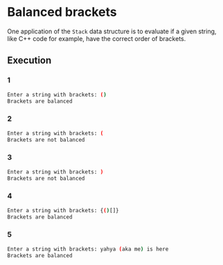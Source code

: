 # Balanced brackets

One application of the `Stack` data structure is to evaluate if a given string, like C++ code for example, have the correct order of brackets.

## Execution

### 1

```bash
Enter a string with brackets: ()
Brackets are balanced
```

### 2

```bash
Enter a string with brackets: (
Brackets are not balanced
```

### 3

```bash
Enter a string with brackets: )
Brackets are not balanced
```

### 4

```bash
Enter a string with brackets: {()[]}
Brackets are balanced
```

### 5

```bash
Enter a string with brackets: yahya (aka me) is here
Brackets are balanced
```
